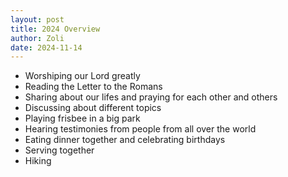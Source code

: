 ```yaml
---
layout: post
title: 2024 Overview
author: Zoli
date: 2024-11-14
---
```


- Worshiping our Lord greatly
- Reading the Letter to the Romans
- Sharing about our lifes and praying for each other and others
- Discussing about different topics
- Playing frisbee in a big park
- Hearing testimonies from people from all over the world
- Eating dinner together and celebrating birthdays
- Serving together
- Hiking
